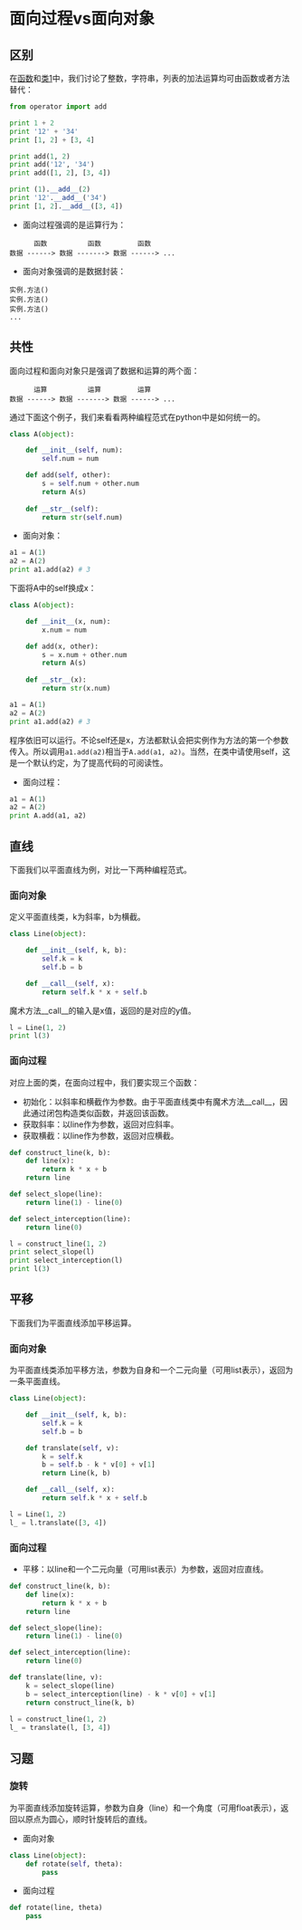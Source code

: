 # 面向过程vs面向对象

## 区别

在[函数](https://github.com/im-iron-man/python-gramma/blob/master/6.md)和[类1](https://github.com/im-iron-man/python-gramma/blob/master/7.md)中，我们讨论了整数，字符串，列表的加法运算均可由函数或者方法替代：

```python
from operator import add

print 1 + 2
print '12' + '34'
print [1, 2] + [3, 4]

print add(1, 2)
print add('12', '34')
print add([1, 2], [3, 4])

print (1).__add__(2)
print '12'.__add__('34')
print [1, 2].__add__([3, 4])
```

- 面向过程强调的是运算行为：

```
      函数          函数         函数
数据 ------> 数据 -------> 数据 ------> ...
```

- 面向对象强调的是数据封装：

```
实例.方法()
实例.方法()
实例.方法()
...
```

## 共性

面向过程和面向对象只是强调了数据和运算的两个面：

```
      运算          运算         运算
数据 ------> 数据 -------> 数据 ------> ...
```

通过下面这个例子，我们来看看两种编程范式在python中是如何统一的。

```python
class A(object):

    def __init__(self, num):
        self.num = num

    def add(self, other):
        s = self.num + other.num
        return A(s)
		
    def __str__(self):
        return str(self.num)	
```

- 面向对象：

```python
a1 = A(1)
a2 = A(2)
print a1.add(a2) # 3
```

下面将A中的self换成x：

```python
class A(object):

    def __init__(x, num):
        x.num = num

    def add(x, other):
        s = x.num + other.num
        return A(s)
		
    def __str__(x):
        return str(x.num)

a1 = A(1)
a2 = A(2)
print a1.add(a2) # 3		
```

程序依旧可以运行。不论self还是x，方法都默认会把实例作为方法的第一个参数传入。所以调用`a1.add(a2)`相当于`A.add(a1, a2)`。当然，在类中请使用self，这是一个默认约定，为了提高代码的可阅读性。

- 面向过程：

```python
a1 = A(1)
a2 = A(2)
print A.add(a1, a2)
```

## 直线

下面我们以平面直线为例，对比一下两种编程范式。

### 面向对象

定义平面直线类，k为斜率，b为横截。

```python
class Line(object):

    def __init__(self, k, b):
        self.k = k
        self.b = b

    def __call__(self, x):
        return self.k * x + self.b
```

魔术方法\_\_call\_\_的输入是x值，返回的是对应的y值。

```python
l = Line(1, 2)
print l(3)
```

### 面向过程

对应上面的类，在面向过程中，我们要实现三个函数：

- 初始化：以斜率和横截作为参数。由于平面直线类中有魔术方法\_\_call\_\_，因此通过闭包构造类似函数，并返回该函数。
- 获取斜率：以line作为参数，返回对应斜率。
- 获取横截：以line作为参数，返回对应横截。

```python
def construct_line(k, b):
    def line(x):
        return k * x + b
    return line

def select_slope(line):
    return line(1) - line(0)

def select_interception(line):
    return line(0)

l = construct_line(1, 2)
print select_slope(l)
print select_interception(l)
print l(3)
```

## 平移

下面我们为平面直线添加平移运算。

### 面向对象

为平面直线类添加平移方法，参数为自身和一个二元向量（可用list表示），返回为一条平面直线。

```python
class Line(object):

    def __init__(self, k, b):
        self.k = k
        self.b = b

    def translate(self, v):
        k = self.k
        b = self.b - k * v[0] + v[1]
        return Line(k, b)

    def __call__(self, x):
        return self.k * x + self.b

l = Line(1, 2)
l_ = l.translate([3, 4])
```

### 面向过程

- 平移：以line和一个二元向量（可用list表示）为参数，返回对应直线。

```python
def construct_line(k, b):
    def line(x):
        return k * x + b
    return line

def select_slope(line):
    return line(1) - line(0)

def select_interception(line):
    return line(0)

def translate(line, v):
    k = select_slope(line)
    b = select_interception(line) - k * v[0] + v[1]
    return construct_line(k, b)
	
l = construct_line(1, 2)
l_ = translate(l, [3, 4])
```

## 习题

### 旋转

为平面直线添加旋转运算，参数为自身（line）和一个角度（可用float表示），返回以原点为圆心，顺时针旋转后的直线。

- 面向对象

```python
class Line(object):
    def rotate(self, theta):
        pass
```

- 面向过程

```python
def rotate(line, theta)
    pass
```